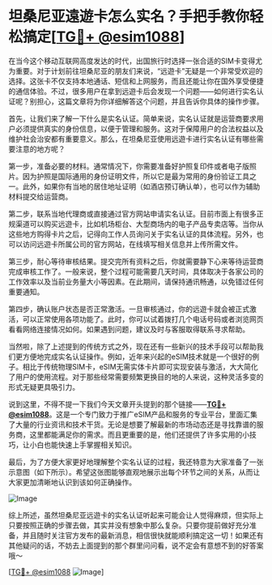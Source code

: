 # 坦桑尼亚遠遊卡怎么实名？手把手教你轻松搞定[[TG💪+ @esim1088](https://t.me/s/esim1088)]

在当今这个移动互联网高度发达的时代，出国旅行时选择一张合适的SIM卡变得尤为重要。对于计划前往坦桑尼亚的朋友们来说，“远遊卡”无疑是一个非常受欢迎的选择。这张卡不仅支持本地通话、短信和上网服务，而且还能让你在国外享受便捷的通信体验。不过，很多用户在拿到远遊卡后会发现一个问题——如何进行实名认证呢？别担心，这篇文章将为你详细解答这个问题，并且告诉你具体的操作步骤。

首先，让我们来了解一下什么是实名认证。简单来说，实名认证就是运营商要求用户必须提供真实的身份信息，以便于管理和服务。这对于保障用户的合法权益以及维护社会治安都有重要意义。那么，在坦桑尼亚使用远遊卡进行实名认证有哪些需要注意的地方呢？

第一步，准备必要的材料。通常情况下，你需要准备好护照复印件或者电子版照片。因为护照是国际通用的身份证明文件，所以它是最为常用的身份验证工具之一。此外，如果你有当地的居住地址证明（如酒店预订确认单），也可以作为辅助材料提交给运营商。

第二步，联系当地代理商或直接通过官方网站申请实名认证。目前市面上有很多正规渠道可以购买远遊卡，比如机场柜台、大型商场内的电子产品专卖店等。当你从这些地方购得卡片之后，记得向工作人员询问关于实名认证的具体流程。另外，也可以访问远遊卡所属公司的官方网站，在线填写相关信息并上传所需文件。

第三步，耐心等待审核结果。提交完所有资料之后，你就需要静下心来等待运营商完成审核工作了。一般来说，整个过程可能需要几天时间，具体取决于各家公司的工作效率以及当前业务量大小等因素。在此期间，请保持通讯畅通，以免错过任何重要通知。

第四步，确认账户状态是否正常激活。一旦审核通过，你的远遊卡就会被正式激活，可以正常使用各项功能了。此时，你可以试着拨打几个电话号码或者浏览网页看看网络连接情况如何。如果遇到问题，建议及时与客服取得联系寻求帮助。

当然啦，除了上述提到的传统方式之外，现在还有一些新兴的技术手段可以帮助我们更方便地完成实名认证操作。例如，近年来兴起的eSIM技术就是一个很好的例子。相比于传统物理SIM卡，eSIM无需实体卡片即可实现安装与激活，大大简化了用户的使用流程。对于那些经常需要频繁更换目的地的人来说，这种灵活多变的形式无疑更具吸引力。

说到这里，不得不提一下我们今天文章开头提到的那个链接——**[TG💪+ @esim1088](https://t.me/s/esim1088)**。这是一个专门致力于推广eSIM产品和服务的专业平台，里面汇集了大量的行业资讯和技术干货。无论是想要了解最新的市场动态还是寻找靠谱的服务商，这里都能满足你的需求。而且更重要的是，他们还提供了许多实用的小技巧，让小白也能快速上手掌握相关知识。

最后，为了方便大家更好地理解整个实名认证的过程，我还特意为大家准备了一张示意图（如下所示）。希望这张图能够直观地展示出每个环节之间的关系，从而让大家更加清晰地认识到该如何正确操作。

![Image](https://i.postimg.cc/4NQfJmqS/Snipaste-2025-05-13-00-14-12.png)

综上所述，虽然坦桑尼亚远遊卡的实名认证听起来可能会让人觉得麻烦，但实际上只要按照正确的步骤去做，其实并没有想象中那么复杂。只要你提前做好充分准备，并且随时关注官方发布的最新消息，相信很快就能顺利搞定这一切！如果还有其他疑问的话，不妨去上面提到的那个群里问问看，说不定会有意想不到的好答案哦～

[[TG💪+ @esim1088](https://t.me/s/esim1088) ![Image](https://i.postimg.cc/4NQfJmqS/Snipaste-2025-05-13-00-14-12.png)]